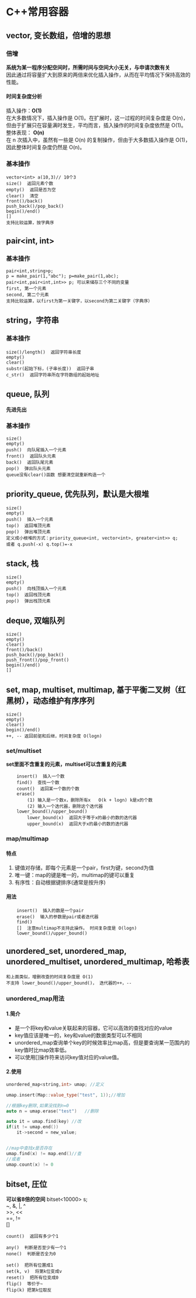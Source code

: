 # C++常用容器


## vector, 变长数组，倍增的思想 

### 倍增

**系统为某一程序分配空间时，所需时间与空间大小无关，与申请次数有关**  
因此通过将容量扩大到原来的两倍来优化插入操作，从而在平均情况下保持高效的性能。
#### 时间复杂度分析
插入操作：**O(1)**  
在大多数情况下，插入操作是 O(1)。在扩展时，这一过程的时间复杂度是 O(n)，但由于扩展只在容量满时发生，平均而言，插入操作的时间复杂度依然是 O(1)。  
整体表现：  **O(n)**  
在 n 次插入中，虽然有一些是 O(n) 的复制操作，但由于大多数插入操作是 O(1)，因此整体时间复杂度仍然是 O(n)。  

### 基本操作

    vector<int> a(10,3)// 10个3
    size()  返回元素个数  
    empty()  返回是否为空  
    clear()  清空  
    front()/back()  
    push_back()/pop_back()  
    begin()/end()  
    []  
    支持比较运算，按字典序  

## pair<int, int>  

### 基本操作

    pair<int,string>p;  
    p = make_pair(1,"abc"); p=make_pair(1,abc);
    pair<int,pair<int,int>> p; 可以来储存三个不同的变量
    first, 第一个元素  
    second, 第二个元素  
    支持比较运算，以first为第一关键字，以second为第二关键字（字典序）  

## string，字符串  

### 基本操作

    size()/length()  返回字符串长度  
    empty()  
    clear()  
    substr(起始下标，(子串长度))  返回子串  
    c_str()  返回字符串所在字符数组的起始地址   

## queue, 队列

**先进先出**

### 基本操作

    size()  
    empty()  
    push()  向队尾插入一个元素  
    front()  返回队头元素  
    back()  返回队尾元素  
    pop()  弹出队头元素  
    queue没有clear()函数 想要清空就重新构造一个

## priority_queue, 优先队列，默认是大根堆  

    size()  
    empty()  
    push()  插入一个元素  
    top()  返回堆顶元素  
    pop()  弹出堆顶元素  
    定义成小根堆的方式：priority_queue<int, vector<int>, greater<int>> q;  
    或者 q.push(-x) q.top()=-x

## stack, 栈  

    size()  
    empty()  
    push()  向栈顶插入一个元素  
    top()  返回栈顶元素  
    pop()  弹出栈顶元素  

## deque, 双端队列  

    size()  
    empty()  
    clear()  
    front()/back()  
    push_back()/pop_back()  
    push_front()/pop_front()  
    begin()/end()  
    []  

## set, map, multiset, multimap, 基于平衡二叉树（红黑树），动态维护有序序列  

    size()  
    empty()  
    clear()  
    begin()/end()  
    ++, -- 返回前驱和后继，时间复杂度 O(logn)  

### set/multiset  

**set里面不含重复的元素，multiset可以含重复的元素**

        insert()  插入一个数  
        find()  查找一个数  
        count()  返回某一个数的个数  
        erase()  
            (1) 输入是一个数x，删除所有x   O(k + logn) k是x的个数  
            (2) 输入一个迭代器，删除这个迭代器  
        lower_bound()/upper_bound()
            lower_bound(x)  返回大于等于x的最小的数的迭代器  
            upper_bound(x)  返回大于x的最小的数的迭代器  

### map/multimap  
    
#### 特点

1. 键值对存储，即每个元素是一个pair，first为键，second为值
2. 唯一键：map的键是唯一的，multimap的键可以重复
3. 有序性：自动根据键排序(通常是按升序)

#### 用法

        insert()  插入的数是一个pair  
        erase()  输入的参数是pair或者迭代器  
        find()  
        []  注意multimap不支持此操作。 时间复杂度是 O(logn)  
        lower_bound()/upper_bound()  

## unordered_set, unordered_map, unordered_multiset, unordered_multimap, 哈希表  

    和上面类似，增删改查的时间复杂度是 O(1)  
    不支持 lower_bound()/upper_bound()， 迭代器的++，--  

 ### unordered_map用法

#### 1.简介
- 是一个将key和value关联起来的容器，它可以高效的查找对应的value
- key值应该是唯一的，key和value的数据类型可以不相同
- unordered_map查询单个key的时候效率比map高，但是要查询某一范围内的key值时比map效率低。  
- 可以使用[]操作符来访问key值对应的value值。

#### 2.使用
```C++
unordered_map<string,int> umap; //定义

umap.insert(Map::value_type("test", 1));//增加

//根据key删除,如果没找到n=0
auto n = umap.erase("test")   //删除

auto it = umap.find(key) //改
if(it != umap.end()) 
    it->second = new_value; 


//map中查找x是否存在
umap.find(x) != map.end()//查
//或者
umap.count(x) != 0
```

## bitset, 圧位  

**可以省8倍的空间**
    bitset<10000> s;  
    ~, &, |, ^  
    >>, <<  
    ==, !=  
    []  

    count()  返回有多少个1  

    any()  判断是否至少有一个1  
    none()  判断是否全为0  

    set()  把所有位置成1  
    set(k, v)  将第k位变成v  
    reset()  把所有位变成0  
    flip()  等价于~  
    flip(k) 把第k位取反  

